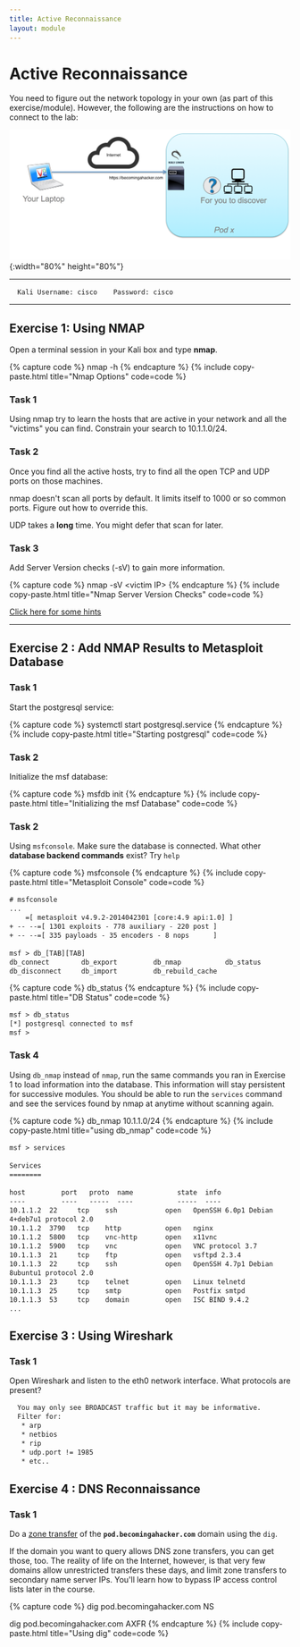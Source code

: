 ```yaml
---
title: Active Reconnaissance
layout: module
---
```


# Active Reconnaissance

You need to figure out the network topology in your own (as part of this
exercise/module). However, the following are the instructions on how to
connect to the lab:

![](/os_files/topology.png){:width="80%" height="80%"}

------------------------------------------------------------------------

      Kali Username: cisco    Password: cisco

------------------------------------------------------------------------

## Exercise 1: Using NMAP

Open a terminal session in your Kali box and type **nmap**.

{% capture code %}
nmap -h
{% endcapture %}
{% include copy-paste.html title="Nmap Options" code=code %}

### Task 1

Using nmap try to learn the hosts that are active in your network and
all the "victims" you can find.  Constrain your search to 10.1.1.0/24.

### Task 2

Once you find all the active hosts, try to find all the open TCP and UDP
ports on those machines.

nmap doesn't scan all ports by default. It limits itself to 1000 or so
common ports. Figure out how to override this.

UDP takes a  **long** time. You might defer that scan for later.

### Task 3

Add Server Version checks (-sV) to gain more information.

{% capture code %}
nmap -sV \<victim IP\>
{% endcapture %}
{% include copy-paste.html title="Nmap Server Version Checks" code=code %}

[Click here for some hints](https://github.com/The-Art-of-Hacking/h4cker/blob/master/cheat_sheets/NMAP_cheat_sheet.md)

------------------------------------------------------------------------

## Exercise 2 : Add NMAP Results to Metasploit Database

### Task 1

Start the postgresql service:

{% capture code %}
systemctl start postgresql.service
{% endcapture %}
{% include copy-paste.html title="Starting postgresql" code=code %}

### Task 2

Initialize the msf database:

{% capture code %}
msfdb init
{% endcapture %}
{% include copy-paste.html title="Initializing the msf Database" code=code %}

### Task 2

Using `msfconsole`. Make sure the database is connected. What
other **database backend commands** exist? Try `help`

{% capture code %}
msfconsole
{% endcapture %}
{% include copy-paste.html title="Metasploit Console" code=code %}

```
# msfconsole 
...
	=[ metasploit v4.9.2-2014042301 [core:4.9 api:1.0] ]
+ -- --=[ 1301 exploits - 778 auxiliary - 220 post ]
+ -- --=[ 335 payloads - 35 encoders - 8 nops      ]

msf > db_[TAB][TAB]
db_connect        db_export         db_nmap           db_status
db_disconnect     db_import         db_rebuild_cache
```

{% capture code %}
db_status
{% endcapture %}
{% include copy-paste.html title="DB Status" code=code %}

```
msf > db_status
[*] postgresql connected to msf
msf >
```

### Task 4

Using `db_nmap` instead of `nmap`, run the same commands you ran in
Exercise 1 to load information into the database. This information will
stay persistent for successive modules. You should be able to run
the `services` command and see the services found by nmap at anytime
without scanning again.

{% capture code %}
db_nmap 10.1.1.0/24
{% endcapture %}
{% include copy-paste.html title="using db_nmap" code=code %}

```
msf > services

Services
========

host         port   proto  name           state  info
----         ----   -----  ----           -----  ----
10.1.1.2  22     tcp    ssh            open   OpenSSH 6.0p1 Debian 4+deb7u1 protocol 2.0
10.1.1.2  3790   tcp    http           open   nginx
10.1.1.2  5800   tcp    vnc-http       open   x11vnc
10.1.1.2  5900   tcp    vnc            open   VNC protocol 3.7
10.1.1.3  21     tcp    ftp            open   vsftpd 2.3.4
10.1.1.3  22     tcp    ssh            open   OpenSSH 4.7p1 Debian 8ubuntu1 protocol 2.0
10.1.1.3  23     tcp    telnet         open   Linux telnetd
10.1.1.3  25     tcp    smtp           open   Postfix smtpd
10.1.1.3  53     tcp    domain         open   ISC BIND 9.4.2
...
```

## Exercise 3 : Using Wireshark

### Task 1

Open Wireshark and listen to the eth0 network interface. What protocols
are present?

      You may only see BROADCAST traffic but it may be informative.
      Filter for:
       * arp
       * netbios
       * rip
       * udp.port != 1985
       * etc..

## Exercise 4 : DNS Reconnaissance

### Task 1

Do a [zone transfer](http://en.wikipedia.org/wiki/DNS_zone_transfer) of the **`pod.becomingahacker.com`** domain using the `dig`.

If the domain you want to query allows DNS zone transfers, you can get
those, too. The reality of life on the Internet, however, is that very
few domains allow unrestricted transfers these days, and limit zone
transfers to secondary name server IPs. You'll learn how to bypass IP
access control lists later in the course.

{% capture code %}
dig pod.becomingahacker.com NS

dig pod.becomingahacker.com AXFR
{% endcapture %}
{% include copy-paste.html title="Using dig" code=code %}
